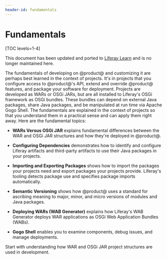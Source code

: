 ```yaml
---
header-id: fundamentals
---
```


# Fundamentals

[TOC levels=1-4]

<aside class="alert alert-info">
  <span class="wysiwyg-color-blue120"> This document has been updated and ported to <a href="https://learn.liferay.com/dxp/7.x/en/liferay-internals/fundamentals/fundamentals.html">Liferay Learn</a> and is no longer maintained here.</span>
</aside>

The fundamentals of developing on @product@ and customizing it are perhaps best
learned in the context of projects. It's in projects that you configure access
to @product@'s API, extend and override @product@ features, and package your
software for deployment. Projects are developed as WARs or OSGi JARs, but are
all installed to Liferay's OSGi framework as OSGi bundles. These bundles can
depend on external Java packages, share Java packages, and be manipulated at run
time via Apache Gogo Shell. The fundamentals are explained in the context of
projects so that you understand them in a practical sense and can apply them
right away. Here are the fundamental topics:

-   **WARs Versus OSGi JAR** explains fundamental differences between the WAR
    and OSGi JAR structures and how they're deployed in @product@.

-   **Configuring Dependencies** demonstrates how to identify and configure
    Liferay artifacts and third-party artifacts to use their Java packages in
    your projects.

-   **Importing and Exporting Packages** shows how to import the packages your
    projects need and export packages your projects provide. Liferay's tooling
    detects package use and specifies package imports automatically.

-   **Semantic Versioning** shows how @product@ uses a standard for ascribing
    meaning to major, minor, and micro versions of modules and Java packages.

-   **Deploying WARs (WAB Generator)** explains how Liferay's WAB Generator
    deploys WAR applications as OSGi Web Application Bundles (WABs).

-   **Gogo Shell** enables you to examine components, debug issues, and manage
    deployments.

<!-- Uncomment when 'Architecture' section is available. Jim
| **Note:** The
| Architecture section
| provides conceptual diagrams and explains @product@ services and components,
| and applications, and the @product@ core.
-->

Start with understanding how WAR and OSGi JAR project structures are used in
development.
